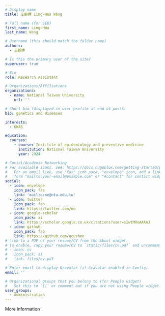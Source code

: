 ```yaml
---
# Display name
title: 王齡嬅 Ling-Hua Wang

# Full name (for SEO)
first_name: Ling-Hua
last_name: Wang

# Username (this should match the folder name)
authors:
  - 王齡嬅

# Is this the primary user of the site?
superuser: true

# Bio 
role: Research Assistant

# Organizations/Affiliations
organizations:
  - name: National Taiwan University
    url: ''

# Short bio (displayed in user profile at end of posts)
bio: genetics and diseases

interests:
  - GWAS

education:
  courses:
    - course: Institute of epidemiology and preventive medicine
      institution: National Taiwan University
      year: 2024

# Social/Academic Networking
# For available icons, see: https://docs.hugoblox.com/getting-started/page-builder/#icons
#   For an email link, use "fas" icon pack, "envelope" icon, and a link in the
#   form "mailto:your-email@example.com" or "#contact" for contact widget.
social:
  - icon: envelope
    icon_pack: fas
    link: 'mailto:me@ntu.edu.tw'
  - icon: twitter
    icon_pack: fab
    link: https://twitter.com/me
  - icon: google-scholar
    icon_pack: ai
    link: https://scholar.google.co.uk/citations?user=sIwtMXoAAAAJ
  - icon: github
    icon_pack: fab
    link: https://github.com/gcushen
# Link to a PDF of your resume/CV from the About widget.
# To enable, copy your resume/CV to `static/files/cv.pdf` and uncomment the lines below.
# - icon: cv
#   icon_pack: ai
#   link: files/cv.pdf

# Enter email to display Gravatar (if Gravatar enabled in Config)
email: ''

# Organizational groups that you belong to (for People widget)
#   Set this to `[]` or comment out if you are not using People widget.
user_groups:
  - Administration
---
```


More information